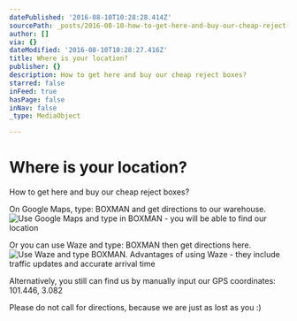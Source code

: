 ```yaml
---
datePublished: '2016-08-10T10:28:28.414Z'
sourcePath: _posts/2016-08-10-how-to-get-here-and-buy-our-cheap-reject-boxes.md
author: []
via: {}
dateModified: '2016-08-10T10:28:27.416Z'
title: Where is your location?
publisher: {}
description: How to get here and buy our cheap reject boxes?
starred: false
inFeed: true
hasPage: false
inNav: false
_type: MediaObject

---
```

# Where is your location?

How to get here and buy our cheap reject boxes?

On Google Maps, type: BOXMAN and get directions to our warehouse.
![Use Google Maps and type in BOXMAN - you will be able to find our location](https://the-grid-user-content.s3-us-west-2.amazonaws.com/3595c828-4a6d-4256-955b-bec8bc016c49.png)

Or you can use Waze and type: BOXMAN then get directions here.
![Use Waze and type BOXMAN. Advantages of using Waze - they include traffic updates and accurate arrival time](https://the-grid-user-content.s3-us-west-2.amazonaws.com/fe6626e5-5da1-4b43-8d25-00ed2cad393c.png)

Alternatively, you still can find us by manually input our GPS coordinates: 101.446, 3.082

Please do not call for directions, because we are just as lost as you :)